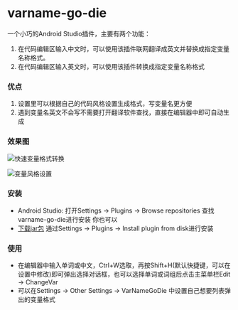 # varname-go-die
一个小巧的Android Studio插件，主要有两个功能：
1. 在代码编辑区输入中文时，可以使用该插件联网翻译成英文并替换成指定变量名称格式。
2. 在代码编辑区输入英文时，可以使用该插件转换成指定变量名称格式

### 优点
1. 设置里可以根据自己的代码风格设置生成格式，写变量名更方便
2. 遇到变量名英文不会写不需要打开翻译软件查找，直接在编辑器中即可自动生成

### 效果图
![快速变量格式转换](https://github.com/lololiu/varname-go-die/raw/master/imgs/screenshot.gif)

![变量风格设置](https://github.com/lololiu/varname-go-die/raw/master/imgs/screenshot1.gif)

### 安装
* Android Studio: 打开Settings → Plugins → Browse repositories 查找 varname-go-die进行安装
你也可以
* [下载jar包](https://plugins.jetbrains.com/plugin/8479?pr=) 通过Settings → Plugins → Install plugin from disk进行安装

### 使用
* 在编辑器中输入单词或中文，Ctrl+W选取，再按Shift+H(默认快捷键，可以在设置中修改)即可弹出选择对话框，也可以选择单词或词组后点击主菜单栏Edit → ChangeVar
* 可以在Settings → Other Settings → VarNameGoDie 中设置自己想要列表弹出的变量格式




